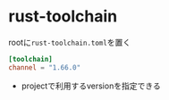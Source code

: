 # rust-toolchain

rootに`rust-toolchain.toml`を置く

```toml
[toolchain]
channel = "1.66.0"
```

* projectで利用するversionを指定できる
